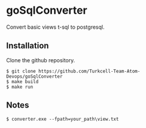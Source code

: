 # goSqlConverter

Convert basic views t-sql to postgresql.

## Installation

Clone the github repository.

```npm
$ git clone https://github.com/Turkcell-Team-Atom-Devops/goSqlConverter
$ make build
$ make run
```

## Notes

```
$ converter.exe --fpath=your_path\view.txt
```
